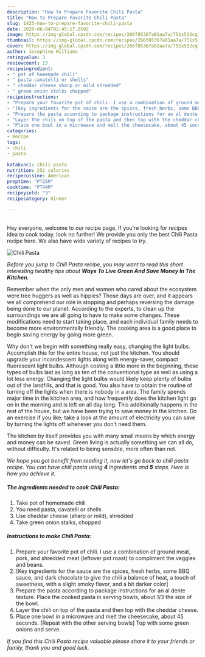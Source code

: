 ```yaml
---
description: "How to Prepare Favorite Chili Pasta"
title: "How to Prepare Favorite Chili Pasta"
slug: 1425-how-to-prepare-favorite-chili-pasta
date: 2020-06-04T02:45:17.059Z
image: https://img-global.cpcdn.com/recipes/266f85367a01aa7a/751x532cq70/chili-pasta-recipe-main-photo.jpg
thumbnail: https://img-global.cpcdn.com/recipes/266f85367a01aa7a/751x532cq70/chili-pasta-recipe-main-photo.jpg
cover: https://img-global.cpcdn.com/recipes/266f85367a01aa7a/751x532cq70/chili-pasta-recipe-main-photo.jpg
author: Josephine Williams
ratingvalue: 3
reviewcount: 13
recipeingredient:
- " pot of homemade chili"
- " pasta cavatelli or shells"
- " cheddar cheese sharp or mild shredded"
- " green onion stalks chopped"
recipeinstructions:
- "Prepare your favorite pot of chili. I use a combination of ground meat, pork, and shredded meat (leftover pot roast) to compliment the veggies and beans."
- "[Key ingredients for the sauce are the spices, fresh herbs, some BBQ sauce, and dark chocolate to give the chili a balance of heat, a touch of sweetness, with a slight smoky flavor, and a bit darker color]"
- "Prepare the pasta according to package instructions for an al dente texture. Place the cooked pasta in serving bowls, about 1/3 the size of the bowl."
- "Layer the chili on top of the pasta and then top with the cheddar cheese."
- "Place one bowl in a microwave and melt the cheesecake, about 45 seconds. [Repeat with the other serving bowls] Top with some green onions and serve."
categories:
- Recipe
tags:
- chili
- pasta

katakunci: chili pasta 
nutrition: 252 calories
recipecuisine: American
preptime: "PT25M"
cooktime: "PT44M"
recipeyield: "3"
recipecategory: Dinner

---
```

<br>
Hey everyone, welcome to our recipe page, If you're looking for recipes idea to cook today, look no further! We provide you only the best Chili Pasta recipe here. We also have wide variety of recipes to try.
<br>


![Chili Pasta](https://img-global.cpcdn.com/recipes/266f85367a01aa7a/751x532cq70/chili-pasta-recipe-main-photo.jpg)

<i>Before you jump to Chili Pasta recipe, you may want to read this short interesting healthy tips about 
<strong>Ways To Live Green And Save Money In The Kitchen</strong>.</i>
</br>

Remember when the only men and women who cared about the ecosystem were tree huggers as well as hippies? Those days are over, and it appears we all comprehend our role in stopping and perhaps reversing the damage being done to our planet. According to the experts, to clean up the surroundings we are all going to have to make some changes. These modifications need to start taking place, and each individual family needs to become more environmentally friendly. The cooking area is a good place to begin saving energy by going more green.

Why don't we begin with something really easy, changing the light bulbs. Accomplish this for the entire house, not just the kitchen. You should upgrade your incandescent lights along with energy-saver, compact fluorescent light bulbs. Although costing a little more in the beginning, these types of bulbs last as long as ten of the conventional type as well as using a lot less energy. Changing the light bulbs would likely keep plenty of bulbs out of the landfills, and that is good. You also have to obtain the routine of turning off the lights when there is nobody in a area. The family spends major time in the kitchen area, and how frequently does the kitchen light go on in the morning and is left on all day long. This additionally happens in the rest of the house, but we have been trying to save money in the kitchen. Do an exercise if you like; take a look at the amount of electricity you can save by turning the lights off whenever you don't need them.

The kitchen by itself provides you with many small means by which energy and money can be saved. Green living is actually something we can all do, without difficulty. It's related to being sensible, more often than not.


<i>We hope you got benefit from reading it, now let's go back to chili pasta recipe. You can have chili pasta using <strong>4</strong> ingredients and <strong>5</strong> steps. Here is how you achieve it.
</i>

##### The ingredients needed to cook Chili Pasta:

1. Take  pot of homemade chili
1. You need  pasta, cavatelli or shells
1. Use  cheddar cheese (sharp or mild), shredded
1. Take  green onion stalks, chopped


##### Instructions to make Chili Pasta:

1. Prepare your favorite pot of chili. I use a combination of ground meat, pork, and shredded meat (leftover pot roast) to compliment the veggies and beans.
1. [Key ingredients for the sauce are the spices, fresh herbs, some BBQ sauce, and dark chocolate to give the chili a balance of heat, a touch of sweetness, with a slight smoky flavor, and a bit darker color]
1. Prepare the pasta according to package instructions for an al dente texture. Place the cooked pasta in serving bowls, about 1/3 the size of the bowl.
1. Layer the chili on top of the pasta and then top with the cheddar cheese.
1. Place one bowl in a microwave and melt the cheesecake, about 45 seconds. [Repeat with the other serving bowls] Top with some green onions and serve.


<i>If you find this Chili Pasta recipe valuable please share it to your friends or family, thank you and good luck.</i>
